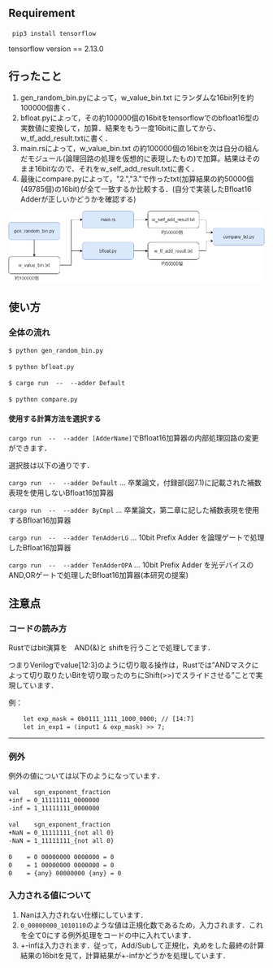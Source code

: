 
## Requirement

` pip3 install tensorflow`

tensorflow version == 2.13.0 

## 行ったこと

1. gen_random_bin.pyによって，w_value_bin.txt にランダムな16bit列を約100000個書く．
2. bfloat.pyによって，その約100000個の16bitをtensorflowでのbfloat16型の実数値に変換して，加算．結果をもう一度16bitに直してから、w_tf_add_result.txtに書く．
3. main.rsによって，w_value_bin.txt の約100000個の16bitを次は自分の組んだモジュール(論理回路の処理を仮想的に表現したもの)で加算。結果はそのまま16bitなので、それをw_self_add_result.txtに書く．
4. 最後にcompare.pyによって，"2.","3."で作ったtxt(加算結果の約50000個 (49785個)の16bit)が全て一致するか比較する．(自分で実装したBfloat16 Adderが正しいかどうかを確認する)


![float-adder-github drawio](/img/float-adder-github.png)

## 使い方

### 全体の流れ
```
$ python gen_random_bin.py

$ python bfloat.py

$ cargo run  --  --adder Default

$ python compare.py 
```

#### 使用する計算方法を選択する
`cargo run  --  --adder [AdderName]`でBfloat16加算器の内部処理回路の変更ができます．

選択肢は以下の通りです．

`cargo run  --  --adder Default` ... 卒業論文，付録部(図7.1)に記載された補数表現を使用しないBfloat16加算器

`cargo run  --  --adder ByCmpl`   ...  卒業論文，第二章に記した補数表現を使用するBfloat16加算器

`cargo run  --  --adder TenAdderLG` ... 10bit Prefix Adder を論理ゲートで処理したBfloat16加算器

`cargo run  --  --adder TenAdderOPA` ... 10bit Prefix Adder を光デバイスのAND,ORゲートで処理したBfloat16加算器(本研究の提案)

## 注意点

### コードの読み方

Rustではbit演算を　AND(&)と shiftを行うことで処理してます．

つまりVerilogでvalue[12:3]のように切り取る操作は，Rustでは”ANDマスクによって切り取りたいBitを切り取ったのちにShift(>>)でスライドさせる”ことで実現しています．

例：
```
    let exp_mask = 0b0111_1111_1000_0000; // [14:7]
    let in_exp1 = (input1 & exp_mask) >> 7; 
```


---
### 例外
例外の値については以下のようになっています．

```
val    sgn_exponent_fraction
+inf = 0_11111111_0000000
-inf = 1_11111111_0000000

val    sgn_exponent_fraction
+NaN = 0_11111111_{not all 0}
-NaN = 1_11111111_{not all 0}

0    = 0 00000000 0000000 = 0
0    = 1 00000000 0000000 = 0
0    = {any} 00000000 {any} = 0

```

### 入力される値について

1. Nanは入力されない仕様にしています．
2. `0_00000000_1010110`のような値は正規化数であるため，入力されます．これを全て0にする例外処理をコードの中に入れています．
3. +-infは入力されます．従って，Add/Subして正規化，丸めをした最終の計算結果の16bitを見て，計算結果が+-infかどうかを処理しています．
